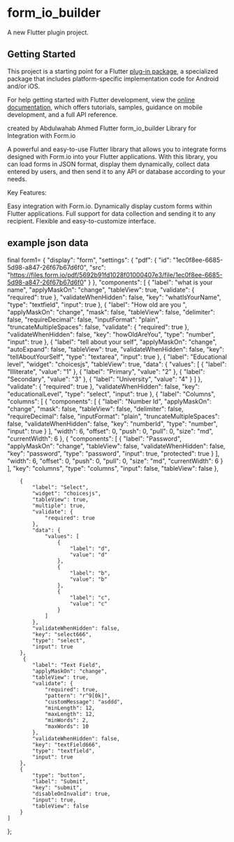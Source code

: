 # form_io_builder

A new Flutter plugin project.

## Getting Started

This project is a starting point for a Flutter
[plug-in package](https://flutter.dev/to/develop-plugins),
a specialized package that includes platform-specific implementation code for
Android and/or iOS.

For help getting started with Flutter development, view the
[online documentation](https://docs.flutter.dev), which offers tutorials,
samples, guidance on mobile development, and a full API reference.

created by Abdulwahab Ahmed 
Flutter form_io_builder Library for Integration with Form.io

A powerful and easy-to-use Flutter library that allows you to integrate forms designed with Form.io into your Flutter applications. With this library, you can load forms in JSON format, display them dynamically, collect data entered by users, and then send it to any API or database according to your needs.

Key Features:

Easy integration with Form.io.
Dynamically display custom forms within Flutter applications.
Full support for data collection and sending it to any recipient.
Flexible and easy-to-customize interface.

## example json data
final form1= {
    "display": "form",
    "settings": {
        "pdf": {
            "id": "1ec0f8ee-6685-5d98-a847-26f67b67d6f0",
            "src": "https://files.form.io/pdf/5692b91fd1028f01000407e3/file/1ec0f8ee-6685-5d98-a847-26f67b67d6f0"
        }
    },
    "components": [
        {
            "label": "what is your name",
            "applyMaskOn": "change",
            "tableView": true,
            "validate": {
                "required": true
            },
            "validateWhenHidden": false,
            "key": "whatIsYourName",
            "type": "textfield",
            "input": true
        },
        {
            "label": "How old are you ",
            "applyMaskOn": "change",
            "mask": false,
            "tableView": false,
            "delimiter": false,
            "requireDecimal": false,
            "inputFormat": "plain",
            "truncateMultipleSpaces": false,
            "validate": {
                "required": true
            },
            "validateWhenHidden": false,
            "key": "howOldAreYou",
            "type": "number",
            "input": true
        },
        {
            "label": "tell about your self",
            "applyMaskOn": "change",
            "autoExpand": false,
            "tableView": true,
            "validateWhenHidden": false,
            "key": "tellAboutYourSelf",
            "type": "textarea",
            "input": true
        },
        {
            "label": "Educational level",
            "widget": "choicesjs",
            "tableView": true,
            "data": {
                "values": [
                    {
                        "label": "Illiterate",
                        "value": "1"
                    },
                    {
                        "label": "Primary",
                        "value": "2"
                    },
                    {
                        "label": "Secondary",
                        "value": "3"
                    },
                    {
                        "label": "University",
                        "value": "4"
                    }
                ]
            },
            "validate": {
                "required": true
            },
            "validateWhenHidden": false,
            "key": "educationalLevel",
            "type": "select",
            "input": true
        },
        {
            "label": "Columns",
            "columns": [
                {
                    "components": [
                        {
                            "label": "Number Id",
                            "applyMaskOn": "change",
                            "mask": false,
                            "tableView": false,
                            "delimiter": false,
                            "requireDecimal": false,
                            "inputFormat": "plain",
                            "truncateMultipleSpaces": false,
                            "validateWhenHidden": false,
                            "key": "numberId",
                            "type": "number",
                            "input": true
                        }
                    ],
                    "width": 6,
                    "offset": 0,
                    "push": 0,
                    "pull": 0,
                    "size": "md",
                    "currentWidth": 6
                },
                {
                    "components": [
                        {
                            "label": "Password",
                            "applyMaskOn": "change",
                            "tableView": false,
                            "validateWhenHidden": false,
                            "key": "password",
                            "type": "password",
                            "input": true,
                            "protected": true
                        }
                    ],
                    "width": 6,
                    "offset": 0,
                    "push": 0,
                    "pull": 0,
                    "size": "md",
                    "currentWidth": 6
                }
            ],
            "key": "columns",
            "type": "columns",
            "input": false,
            "tableView": false
        },
       
        {
            "label": "Select",
            "widget": "choicesjs",
            "tableView": true,
            "multiple": true,
            "validate": {
                "required": true
            },
            "data": {
                "values": [
                    {
                        "label": "d",
                        "value": "d"
                    },
                    {
                        "label": "b",
                        "value": "b"
                    },
                    {
                        "label": "c",
                        "value": "c"
                    }
                ]
            },
            "validateWhenHidden": false,
            "key": "select666",
            "type": "select",
            "input": true
        },
         {
            "label": "Text Field",
            "applyMaskOn": "change",
            "tableView": true,
            "validate": {
                "required": true,
                "pattern": "r^9[0k]",
                "customMessage": "asddd",
                "minLength": 12,
                "maxLength": 12,
                "minWords": 2,
                "maxWords": 10
            },
            "validateWhenHidden": false,
            "key": "textField666",
            "type": "textfield",
            "input": true
        },
        {
            "type": "button",
            "label": "Submit",
            "key": "submit",
            "disableOnInvalid": true,
            "input": true,
            "tableView": false
        }
    ]
};


